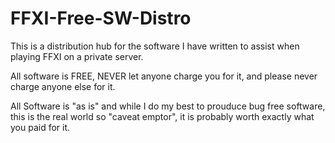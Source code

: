 # FFXI-Free-SW-Distro

This is a distribution hub for the software I have written to assist when playing FFXI on a private server.

All software is FREE, NEVER let anyone charge you for it, and please never charge anyone else for it.

All Software is "as is" and while I do my best to prouduce bug free software, this is the real world so "caveat emptor", it is probably worth exactly what you paid for it.
